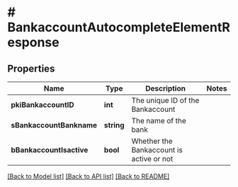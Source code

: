# # BankaccountAutocompleteElementResponse

## Properties

Name | Type | Description | Notes
------------ | ------------- | ------------- | -------------
**pkiBankaccountID** | **int** | The unique ID of the Bankaccount |
**sBankaccountBankname** | **string** | The name of the bank |
**bBankaccountIsactive** | **bool** | Whether the Bankaccount is active or not |

[[Back to Model list]](../../README.md#models) [[Back to API list]](../../README.md#endpoints) [[Back to README]](../../README.md)
